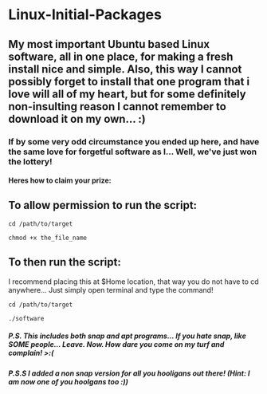 # Linux-Initial-Packages

## My most important Ubuntu based Linux software, all in one place, for making a fresh install nice and simple. Also, this way I cannot possibly forget to install that one program that i love will all of my heart, but for some definitely non-insulting reason I cannot remember to download it on my own... :)

### If by some very odd circumstance you ended up here, and have the same love for forgetful software as I... Well, we've just won the lottery!

#### Heres how to claim your prize: 
To allow permission to run the script:
---------------
```
cd /path/to/target

chmod +x the_file_name
```
To then run the script:
------------------
I recommend placing this at $Home location, that way you do not have to cd anywhere... Just simply open terminal and type the command!
```
cd /path/to/target

./software
```

##### P.S. This includes both snap and apt programs... If you hate snap, like *SOME* people... Leave. Now. How dare you come on my turf and complain! >:(
##### P.S.S I added a non snap version for all you hooligans out there! (Hint: I am now one of you hoolgans too :))
